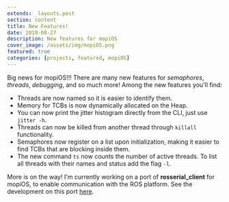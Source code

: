 ```yaml
---
extends: _layouts.post
section: content
title: New Features!
date: 2019-08-27
description: New features for mopiOS
cover_image: /assets/img/mopiOS.png
featured: true
categories: [projects, featured, mopiOS]
---
```


Big news for mopiOS!!! There are many new features for _semaphores_, _threads_, _debugging_, and so much more! Among the new features you'll find:
* Threads are now named so it is easier to identify them.
* Memory for TCBs is now dynamically allocated on the Heap.
* You can now print the jitter histogram directly from the CLI, just use `jitter -h`.
* Threads can now be killed from another thread through `killall` functionality.
* Semaphores now register on a list upon initialization, making it easier to find TCBs that are blocking inside them.
* The new command `ts` now counts the number of active threads. To list all threads with their names and status add the flag `-l`.

More is on the way! I'm currently working on a port of **rosserial_client** for mopiOS, to enable communication with the ROS platform. See the development on this port [here](https://github.com/jp-pino/rosserial-mopiOS).
